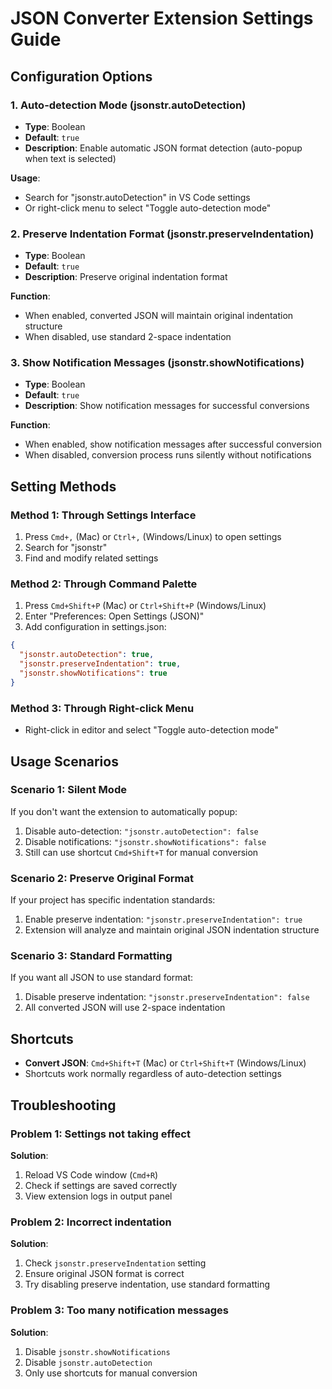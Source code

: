 # JSON Converter Extension Settings Guide

## Configuration Options

### 1. Auto-detection Mode (jsonstr.autoDetection)
- **Type**: Boolean
- **Default**: `true`
- **Description**: Enable automatic JSON format detection (auto-popup when text is selected)

**Usage**:
- Search for "jsonstr.autoDetection" in VS Code settings
- Or right-click menu to select "Toggle auto-detection mode"

### 2. Preserve Indentation Format (jsonstr.preserveIndentation)
- **Type**: Boolean
- **Default**: `true`
- **Description**: Preserve original indentation format

**Function**:
- When enabled, converted JSON will maintain original indentation structure
- When disabled, use standard 2-space indentation

### 3. Show Notification Messages (jsonstr.showNotifications)
- **Type**: Boolean
- **Default**: `true`
- **Description**: Show notification messages for successful conversions

**Function**:
- When enabled, show notification messages after successful conversion
- When disabled, conversion process runs silently without notifications

## Setting Methods

### Method 1: Through Settings Interface
1. Press `Cmd+,` (Mac) or `Ctrl+,` (Windows/Linux) to open settings
2. Search for "jsonstr"
3. Find and modify related settings

### Method 2: Through Command Palette
1. Press `Cmd+Shift+P` (Mac) or `Ctrl+Shift+P` (Windows/Linux)
2. Enter "Preferences: Open Settings (JSON)"
3. Add configuration in settings.json:

```json
{
  "jsonstr.autoDetection": true,
  "jsonstr.preserveIndentation": true,
  "jsonstr.showNotifications": true
}
```

### Method 3: Through Right-click Menu
- Right-click in editor and select "Toggle auto-detection mode"

## Usage Scenarios

### Scenario 1: Silent Mode
If you don't want the extension to automatically popup:
1. Disable auto-detection: `"jsonstr.autoDetection": false`
2. Disable notifications: `"jsonstr.showNotifications": false`
3. Still can use shortcut `Cmd+Shift+T` for manual conversion

### Scenario 2: Preserve Original Format
If your project has specific indentation standards:
1. Enable preserve indentation: `"jsonstr.preserveIndentation": true`
2. Extension will analyze and maintain original JSON indentation structure

### Scenario 3: Standard Formatting
If you want all JSON to use standard format:
1. Disable preserve indentation: `"jsonstr.preserveIndentation": false`
2. All converted JSON will use 2-space indentation

## Shortcuts

- **Convert JSON**: `Cmd+Shift+T` (Mac) or `Ctrl+Shift+T` (Windows/Linux)
- Shortcuts work normally regardless of auto-detection settings

## Troubleshooting

### Problem 1: Settings not taking effect
**Solution**:
1. Reload VS Code window (`Cmd+R`)
2. Check if settings are saved correctly
3. View extension logs in output panel

### Problem 2: Incorrect indentation
**Solution**:
1. Check `jsonstr.preserveIndentation` setting
2. Ensure original JSON format is correct
3. Try disabling preserve indentation, use standard formatting

### Problem 3: Too many notification messages
**Solution**:
1. Disable `jsonstr.showNotifications`
2. Disable `jsonstr.autoDetection`
3. Only use shortcuts for manual conversion 